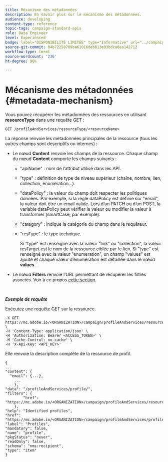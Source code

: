 ```yaml
---
title: Mécanisme des métadonnées
description: En savoir plus sur le mécanisme des métadonnées.
audience: developing
content-type: reference
topic-tags: campaign-standard-apis
role: Data Engineer
level: Experienced
badge: label="DISPONIBILITÉ LIMITÉE" type="Informative" url="../campaign-standard-migration-home.md" tooltip="Limité aux utilisateurs migrés Campaign Standard"
source-git-commit: 84b72258789ba61016deb813e93bdca0ea142712
workflow-type: tm+mt
source-wordcount: '236'
ht-degree: 96%

---
```


# Mécanisme des métadonnées {#metadata-mechanism}

Vous pouvez récupérer les métadonnées des ressources en utilisant **resourceType** dans une requête GET :

`GET /profileAndServices/resourceType/<resourceName>`

La réponse renvoie les métadonnées principales de la ressource (tous les autres champs sont descriptifs ou internes) :

* Le nœud **Content** renvoie les champs de la ressource. Chaque champ du nœud **Content** comporte les champs suivants :

   * &quot;apiName&quot; : nom de l’attribut utilisé dans les API.
   * &quot;type&quot; : définition de type de niveau supérieur (chaîne, nombre, lien, collection, énumération...).
   * &quot;dataPolicy&quot; : la valeur du champ doit respecter les politiques données. Par exemple, si la règle dataPolicy est définie sur &quot;email&quot;, la valeur doit être un email valide. Lors d’un PATCH ou d’un POST, la variable dataPolicy peut vérifier la valeur ou modifier la valeur à transformer (smartCase, par exemple).
   * &quot;category&quot; : indique la catégorie du champ dans le requêteur.
   * &quot;resType&quot; : le type technique.

     Si &quot;type&quot; est renseigné avec la valeur &quot;link&quot; ou &quot;collection&quot;, la valeur resTarget est le nom de la ressource ciblée par le lien.
Si &quot;type&quot; est renseigné avec la valeur &quot;enumeration&quot;, un champ &quot;values&quot; est ajouté et chaque valeur d’énumération est détaillée dans le nœud **values** .

* Le nœud **Filters** renvoie l’URL permettant de récupérer les filtres associés. Voir à ce propos [cette section](filtering.md).

<!-- créer une section au même niveau sur les liens -->
<!-- dans l'exemple: birthdate, email +  mettre 2 liens : un de type 1-1 , 1-N
si on prend l'exemple de l'org unit, on aura un bon exemple lien -->
<!-- plus reparler du node Data -->

<br/>

***Exemple de requête***

Exécutez une requête GET sur la ressource.

```
-X GET https://mc.adobe.io/<ORGANIZATION>/campaign/profileAndServices/resourceType/profile \
-H 'Content-Type: application/json' \
-H 'Authorization: Bearer <ACCESS_TOKEN>' \
-H 'Cache-Control: no-cache' \
-H 'X-Api-Key: <API_KEY>'
```

Elle renvoie la description complète de la ressource de profil.

```
{
...
"content": {
  "email": {...},
    ...
    },
"data": "/profileAndServices/profile/",
"filters": {
        "href": "https://mc.adobe.io/<ORGANIZATION>/campaign/profileAndServices/resourceType/<PKEY>"
    },
"help": "Identified profiles",
"href": "https://mc.adobe.io/<ORGANIZATION>/campaign/profileAndServices/profile/metadata",
"label": "Profiles",
"mandatory": false,
"name": "profile",
"pkgStatus": "never",
"readOnly": false,
"schema": "nms:recipient",
"type": "item"
}
```
